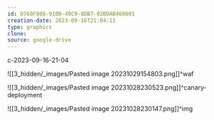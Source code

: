 ```yaml
---
id: D760F808-91B0-49C9-8DB7-02BDAB468601
creation-date: 2023-09-16T21:04:11 
type: graphics
clone: 
source: google-drive
---
```

c-2023-09-16-21-04

![[3_hidden/_images/Pasted image 20231029154803.png]]^waf

![[3_hidden/_images/Pasted image 20231028230523.png]]^canary-deployment

![[3_hidden/_images/Pasted image 20231028230147.png]]^img